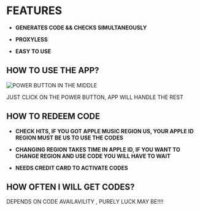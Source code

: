# FEATURES
* **GENERATES CODE && CHECKS SIMULTANEOUSLY**
  
*  **PROXYLESS**
  
*  **EASY TO USE**
  
## HOW TO USE THE APP?
  
   
![POWER BUTTON IN THE MIDDLE](https://i.ibb.co/f486gg3/upload.png)

 JUST CLICK ON THE POWER BUTTON, APP WILL HANDLE THE REST
 
## HOW TO REDEEM CODE
* **CHECK HITS, IF YOU GOT APPLE MUSIC REGION US, YOUR APPLE ID REGION MUST BE US TO USE THE CODES**

* **CHANGING REGION TAKES TIME IN APPLE ID, IF YOU WANT TO CHANGE REGION AND USE CODE YOU WILL HAVE TO WAIT**

* **NEEDS CREDIT CARD TO ACTIVATE CODES**

## HOW OFTEN I WILL GET CODES?

DEPENDS ON CODE AVAILAVILITY , PURELY LUCK MAY BE!!!!
